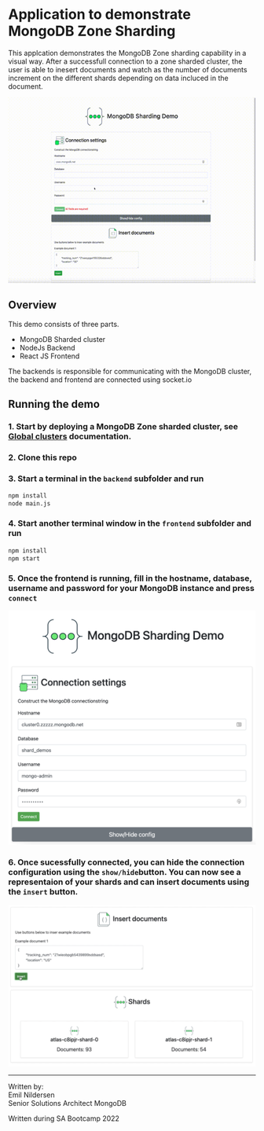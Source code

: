 # Application to demonstrate MongoDB Zone Sharding

This applcation demonstrates the MongoDB Zone sharding capability in a visual way.
After a successfull connection to a zone sharded cluster, the user is able to inesert documents and watch as the number of documents increment on the different shards depending on data incluced in the document.

!["Demo video"](POVShardDemo.gif)

## Overview
This demo consists of three parts.
- MongoDB Sharded cluster
- NodeJs Backend
- React JS Frontend

The backends is responsible for communicating with the MongoDB cluster, the backend and frontend are connected using socket.io

## Running the demo

### 1. Start by deploying a MongoDB Zone sharded cluster, see [Global clusters](https://docs.atlas.mongodb.com/tutorial/create-global-cluster/) documentation. 

### 2. Clone this repo

### 3. Start a terminal in the `backend` subfolder and run 
```
npm install
node main.js
```

### 4. Start another terminal window in the `frontend` subfolder and run
```
npm install
npm start
```

### 5. Once the frontend is running, fill in the hostname, database, username and password for your MongoDB instance and press `connect`
!["Connection"](connection.png)

### 6. Once sucessfully connected, you can hide the connection configuration using the `show/hide`button. You can now see a representaion of your shards and can insert documents using the `insert` button. 
!["insert"](insert.png)



---

Written by:  
Emil Nildersen   
Senior Solutions Architect
MongoDB

Written during SA Bootcamp 2022